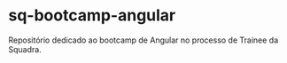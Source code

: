 # sq-bootcamp-angular
Repositório dedicado ao bootcamp de Angular no processo de Trainee da Squadra.
